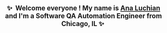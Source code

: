 <div align="center">
  
## ✨&nbsp; Welcome everyone ! My name is [Ana Luchian](https://www.linkedin.com/in/analuchian/) and I'm a Software QA Automation Engineer from Chicago, IL ✨&nbsp;  
